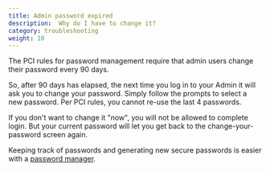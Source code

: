 ```yaml
---
title: Admin password expired
description:  Why do I have to change it? 
category: troubleshooting
weight: 10
---
```


The PCI rules for password management require that admin users change their password every 90 days.

So, after 90 days has elapsed, the next time you log in to your Admin it will ask you to change your password. Simply follow the prompts to select a new password. Per PCI rules, you cannot re-use the last 4 passwords.

If you don't want to change it "now", you will not be allowed to complete login. But your current password will let you get back to the change-your-password screen again.

Keeping track of passwords and generating new secure passwords is easier with a [password manager](/user/first_steps/security/#use-a-password-manager). 
